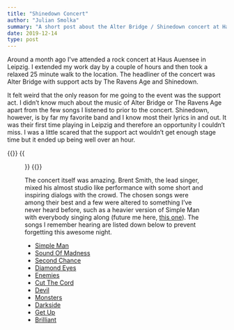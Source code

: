 ```yaml
---
title: "Shinedown Concert"
author: "Julian Smolka"
summary: "A short post about the Alter Bridge / Shinedown concert at Haus Auensee in Leipzig."
date: 2019-12-14
type: post
---
```

Around a month ago I've attended a rock concert at Haus Auensee in Leipzig. I extended my work day by a couple of hours and then took a relaxed 25 minute walk to the location. The headliner of the concert was Alter Bridge with support acts by The Ravens Age and Shinedown.

It felt weird that the only reason for me going to the event was the support act. I didn’t know much about the music of Alter Bridge or The Ravens Age apart from the few songs I listened to prior to the concert. Shinedown, however, is by far my favorite band and I know most their lyrics in and out. It was their first time playing in Leipzig and therefore an opportunity I couldn’t miss. I was a little scared that the support act wouldn’t get enough stage time but it ended up being well over an hour.

{{<figures>}}
  {{<figure src="shinedown.jpg">}}
{{</figures>}}

The concert itself was amazing. Brent Smith, the lead singer, mixed his almost studio like performance with some short and inspiring dialogs with the crowd. The chosen songs were among their best and a few were altered to something I’ve never heard before, such as a heavier version of Simple Man with everybody singing along (future me here, [this one](https://www.youtube.com/watch?v=8IF_aFuJ7MM)). The songs I remember hearing are listed down below to prevent forgetting this awesome night.

- [Simple Man](https://www.youtube.com/watch?v=rgFQ6WmxdMs)
- [Sound Of Madness](https://www.youtube.com/watch?v=WGt-8adyabk)
- [Second Chance](https://www.youtube.com/watch?v=WbsDPbr8qoM)
- [Diamond Eyes](https://www.youtube.com/watch?v=Mj_hApbc5qg)
- [Enemies](https://www.youtube.com/watch?v=OoHGZFyMCHU)
- [Cut The Cord](https://www.youtube.com/watch?v=9itwt_opsvQ)
- [Devil](https://www.youtube.com/watch?v=_AsPY1bQx70)
- [Monsters](https://www.youtube.com/watch?v=J6sIK2KnhH8)
- [Darkside](https://www.youtube.com/watch?v=OmcHOGkfV5c)
- [Get Up](https://www.youtube.com/watch?v=RcohgARJTWQ)
- [Brilliant](https://www.youtube.com/watch?v=LS6vEMkLAPI)
